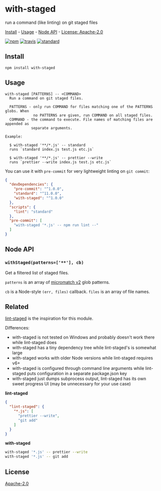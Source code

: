 # with-staged

run a command (like linting) on git staged files

[Install](#install) - [Usage](#usage) - [Node API](#node-api) - [License: Apache-2.0](#license)

[![npm][npm-image]][npm-url]
[![travis][travis-image]][travis-url]
[![standard][standard-image]][standard-url]

[npm-image]: https://img.shields.io/npm/v/with-staged.svg?style=flat-square
[npm-url]: https://www.npmjs.com/package/with-staged
[travis-image]: https://img.shields.io/travis/goto-bus-stop/with-staged.svg?style=flat-square
[travis-url]: https://travis-ci.org/goto-bus-stop/with-staged
[standard-image]: https://img.shields.io/badge/code%20style-standard-brightgreen.svg?style=flat-square
[standard-url]: http://npm.im/standard

## Install

```
npm install with-staged
```

## Usage

```
with-staged [PATTERNS] -- <COMMAND>
  Run a command on git staged files.

  PATTERNS - only run COMMAND for files matching one of the PATTERNS globs. When
             no PATTERNS are given, run COMMAND on all staged files.
  COMMAND - the command to execute. File names of matching files are appended as
            separate arguments.

Example:

  $ with-staged '**/*.js' -- standard
  runs `standard index.js test.js etc.js`

  $ with-staged '**/*.js' -- prettier --write
  runs `prettier --write index.js test.js etc.js`
```

You can use it with `pre-commit` for very lightweight linting on `git commit`:

```json
{
  "devDependencies": {
    "pre-commit": "^1.0.0",
    "standard": "^11.0.0",
    "with-staged": "^1.0.0"
  },
  "scripts": {
    "lint": "standard"
  },
  "pre-commit": [
    "with-staged '*.js' -- npm run lint --"
  ]
}
```

## Node API

### `withStaged(patterns=['**'], cb)`

Get a filtered list of staged files.

`patterns` is an array of [micromatch v2](https://github.com/micromatch/micromatch/tree/2.3.11) glob patterns.

`cb` is a Node-style `(err, files)` callback. `files` is an array of file names.

## Related

[lint-staged](https://github.com/okonet/lint-staged) is the inspiration for this module.

Differences:
- with-staged is not tested on Windows and probably doesn't work there while lint-staged does
- with-staged has a tiny dependency tree while lint-staged's is somewhat large
- with-staged works with older Node versions while lint-staged requires v6+
- with-staged is configured through command line arguments while lint-staged puts configuration in a separate package.json key
- with-staged just dumps subprocess output, lint-staged has its own sweet progress UI (may be unnecessary for your use case)

**lint-staged**

```json
{
  "lint-staged": {
    "*.js": [
      "prettier --write",
      "git add"
    ]
  }
}
```

**with-staged**

```bash
with-staged '*.js' -- prettier --write
with-staged '*.js' -- git add
```

## License

[Apache-2.0](LICENSE.md)
